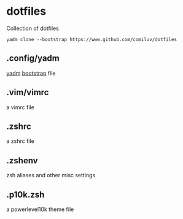 # dotfiles
Collection of dotfiles

```
yadm clone --bootstrap https://www.github.com/comiluv/dotfiles
```
## .config/yadm
[yadm](yadm.io) [bootstrap](https://yadm.io/docs/bootstrap) file
## .vim/vimrc
a vimrc file
## .zshrc
a zshrc file
## .zshenv
zsh aliases and other misc settings
## .p10k.zsh
a powerlevel10k theme file
